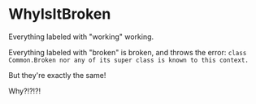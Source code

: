 # WhyIsItBroken

Everything labeled with "working" working.

Everything labeled with "broken" is broken, and throws the error: `class Common.Broken nor any of its super class is known to this context.`

But they're exactly the same!

Why?!?!?!
